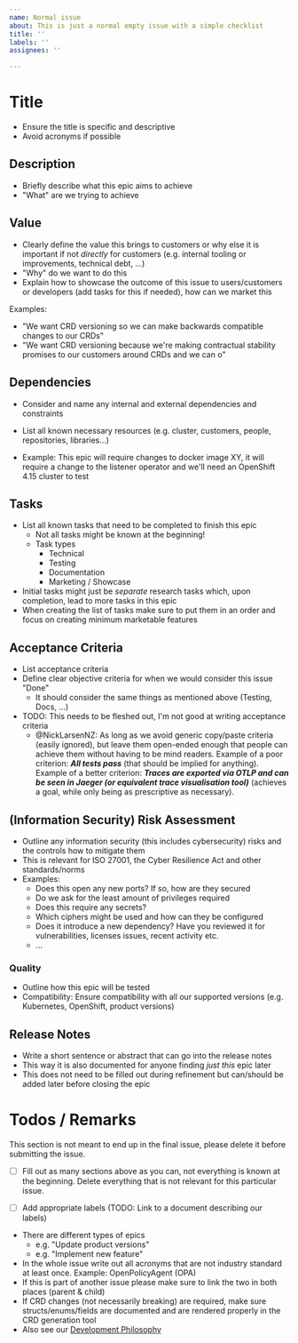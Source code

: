 ```yaml
---
name: Normal issue
about: This is just a normal empty issue with a simple checklist
title: ''
labels: ''
assignees: ''

---
```


# Title

- Ensure the title is specific and descriptive
- Avoid acronyms if possible

## Description

- Briefly describe what this epic aims to achieve
- "What" are we trying to achieve

## Value

- Clearly define the value this brings to customers or why else it is important if not _directly_ for customers (e.g. internal tooling or improvements, technical debt, ...)
- "Why" do we want to do this
- Explain how to showcase the outcome of this issue to users/customers or developers (add tasks for this if needed), how can we market this

Examples:
- "We want CRD versioning so we can make backwards compatible changes to our CRDs"
- "We want CRD versioning because we're making contractual stability promises to our customers around CRDs and we can o"

## Dependencies

- Consider and name any internal and external dependencies and constraints
- List all known necessary resources (e.g. cluster, customers, people, repositories, libraries...)

- Example: This epic will require changes to docker image XY, it will require a change to the listener operator and we'll need an OpenShift 4.15 cluster to test


## Tasks

- List all known tasks that need to be completed to finish this epic
    - Not all tasks might be known at the beginning!
    - Task types
        - Technical
        - Testing
        - Documentation
        - Marketing / Showcase
- Initial tasks might just be _separate_ research tasks which, upon completion, lead to more tasks in this epic
- When creating the list of tasks make sure to put them in an order and focus on creating minimum marketable features

## Acceptance Criteria

- List acceptance criteria
- Define clear objective criteria for when we would consider this issue "Done"
    - It should consider the same things as mentioned above (Testing, Docs, ...)
- TODO: This needs to be fleshed out, I'm not good at writing acceptance criteria
    - @NickLarsenNZ: As long as we avoid generic copy/paste criteria (easily ignored), but leave them open-ended enough that people can achieve them without having to be mind readers.
      Example of a poor criterion: ***All tests pass*** (that should be implied for anything).
      Example of a better criterion: ***Traces are exported via OTLP and can be seen in Jaeger (or equivalent trace visualisation tool)*** (achieves a goal, while only being as prescriptive as necessary).

## (Information Security) Risk Assessment

- Outline any information security (this includes cybersecurity) risks and the controls how to mitigate them
- This is relevant for ISO 27001, the Cyber Resilience Act and other standards/norms
- Examples:
    - Does this open any new ports? If so, how are they secured
    - Do we ask for the least amount of privileges required
    - Does this require any secrets?
    - Which ciphers might be used and how can they be configured
    - Does it introduce a new dependency? Have you reviewed it for vulnerabilities, licenses issues, recent activity etc.
    - ...

### Quality

- Outline how this epic will be tested
- Compatibility: Ensure compatibility with all our supported versions (e.g. Kubernetes, OpenShift, product versions)


## Release Notes

- Write a short sentence or abstract that can go into the release notes
- This way it is also documented for anyone finding _just this_ epic later
- This does not need to be filled out during refinement but can/should be added later before closing the epic

# Todos / Remarks

<!-- We can use comments to prompt the writer, which still hiding it in the rendered view. That way they don't need to delete anything.-->

This section is not meant to end up in the final issue, please delete it before submitting the issue.

- [ ] Fill out as many sections above as you can, not everything is known at the beginning. Delete everything that is not relevant for this particular issue.
- [ ] Add appropriate labels (TODO: Link to a document describing our labels)


- There are different types of epics
    - e.g. "Update product versions"
    - e.g. "Implement new feature"
- In the whole issue write out all acronyms that are not industry standard at least once. Example: OpenPolicyAgent (OPA)
- If this is part of another issue please make sure to link the two in both places (parent & child)
- If CRD changes (not necessarily breaking) are required, make sure structs/enums/fields are documented and are rendered properly in the CRD generation tool
- Also see our [Development Philosophy](https://app.nuclino.com/Stackable/Stackable-Handbook/Development-Philosophy-ba280b20-b8cd-4fb6-a863-ff6d8c9f1af2)
